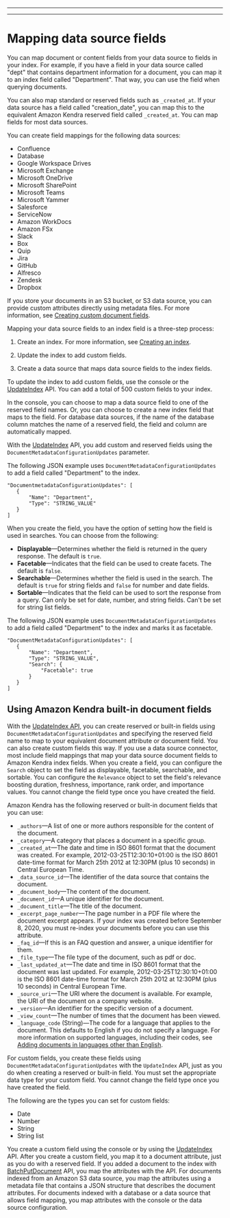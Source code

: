 --------

--------

# Mapping data source fields<a name="field-mapping"></a>

You can map document or content fields from your data source to fields in your index\. For example, if you have a field in your data source called "dept" that contains department information for a document, you can map it to an index field called "Department"\. That way, you can use the field when querying documents\. 

You can also map standard or reserved fields such as `_created_at`\. If your data source has a field called "creation\_date", you can map this to the equivalent Amazon Kendra reserved field called `_created_at`\. You can map fields for most data sources\.

You can create field mappings for the following data sources:
+ Confluence
+ Database
+ Google Workspace Drives
+ Microsoft Exchange
+ Microsoft OneDrive
+ Microsoft SharePoint
+ Microsoft Teams
+ Microsoft Yammer
+ Salesforce
+ ServiceNow
+ Amazon WorkDocs
+ Amazon FSx
+ Slack
+ Box
+ Quip
+ Jira
+ GitHub
+ Alfresco
+ Zendesk
+ Dropbox

If you store your documents in an S3 bucket, or S3 data source, you can provide custom attributes directly using metadata files\. For more information, see [Creating custom document fields](custom-attributes.md)\.

Mapping your data source fields to an index field is a three\-step process:

1. Create an index\. For more information, see [Creating an index](create-index.md)\.

1. Update the index to add custom fields\.

1. Create a data source that maps data source fields to the index fields\.

To update the index to add custom fields, use the console or the [UpdateIndex](API_UpdateIndex.md) API\. You can add a total of 500 custom fields to your index\.

In the console, you can choose to map a data source field to one of the reserved field names\. Or, you can choose to create a new index field that maps to the field\. For database data sources, if the name of the database column matches the name of a reserved field, the field and column are automatically mapped\.

With the [UpdateIndex](https://docs.aws.amazon.com/kendra/latest/dg/API_UpdateIndex.html) API, you add custom and reserved fields using the `DocumentMetadataConfigurationUpdates` parameter\.

The following JSON example uses `DocumentMetadataConfigurationUpdates` to add a field called "Department" to the index\.

```
"DocumentmetadataConfigurationUpdates": [
   {
       "Name": "Department",
       "Type": "STRING_VALUE"
   }
]
```

When you create the field, you have the option of setting how the field is used in searches\. You can choose from the following:
+ **Displayable**—Determines whether the field is returned in the query response\. The default is `true`\.
+ **Facetable**—Indicates that the field can be used to create facets\. The default is `false`\.
+ **Searchable**—Determines whether the field is used in the search\. The default is `true` for string fields and `false` for number and date fields\.
+ **Sortable**—Indicates that the field can be used to sort the response from a query\. Can only be set for date, number, and string fields\. Can't be set for string list fields\.

The following JSON example uses `DocumentMetadataConfigurationUpdates` to add a field called "Department" to the index and marks it as facetable\.

```
"DocumentMetadataConfigurationUpdates": [
   {
       "Name": "Department",
       "Type": "STRING_VALUE",
       "Search": {
           "Facetable": true
       }
   }
]
```

## Using Amazon Kendra built\-in document fields<a name="index-reserved-fields"></a>

With the [UpdateIndex API](https://docs.aws.amazon.com/kendra/latest/dg/API_UpdateIndex.html), you can create reserved or built\-in fields using `DocumentMetadataConfigurationUpdates` and specifying the reserved field name to map to your equivalent document attribute or document field\. You can also create custom fields this way\. If you use a data source connector, most include field mappings that map your data source document fields to Amazon Kendra index fields\. When you create a field, you can configure the `Search` object to set the field as displayable, facetable, searchable, and sortable\. You can configure the `Relevance` object to set the field's relevance boosting duration, freshness, importance, rank order, and importance values\. You cannot change the field type once you have created the field\.

Amazon Kendra has the following reserved or built\-in document fields that you can use:
+ `_authors`—A list of one or more authors responsible for the content of the document\.
+ `_category`—A category that places a document in a specific group\.
+ `_created_at`—The date and time in ISO 8601 format that the document was created\. For example, 2012\-03\-25T12:30:10\+01:00 is the ISO 8601 date\-time format for March 25th 2012 at 12:30PM \(plus 10 seconds\) in Central European Time\.
+ `_data_source_id`—The identifier of the data source that contains the document\.
+ `_document_body`—The content of the document\.
+ `_document_id`—A unique identifier for the document\.
+ `_document_title`—The title of the document\.
+ `_excerpt_page_number`—The page number in a PDF file where the document excerpt appears\. If your index was created before September 8, 2020, you must re\-index your documents before you can use this attribute\.
+ `_faq_id`—If this is an FAQ question and answer, a unique identifier for them\.
+ `_file_type`—The file type of the document, such as pdf or doc\.
+ `_last_updated_at`—The date and time in ISO 8601 format that the document was last updated\. For example, 2012\-03\-25T12:30:10\+01:00 is the ISO 8601 date\-time format for March 25th 2012 at 12:30PM \(plus 10 seconds\) in Central European Time\.
+ `_source_uri`—The URI where the document is available\. For example, the URI of the document on a company website\.
+ `_version`—An identifier for the specific version of a document\.
+ `_view_count`—The number of times that the document has been viewed\.
+ `_language_code` \(String\)—The code for a language that applies to the document\. This defaults to English if you do not specify a language\. For more information on supported languages, including their codes, see [Adding documents in languages other than English](https://docs.aws.amazon.com/kendra/latest/dg/in-adding-languages.html)\.

For custom fields, you create these fields using `DocumentMetadataConfigurationUpdates` with the `UpdateIndex` API, just as you do when creating a reserved or built\-in field\. You must set the appropriate data type for your custom field\. You cannot change the field type once you have created the field\.

The following are the types you can set for custom fields:
+ Date
+ Number
+ String
+ String list

You create a custom field using the console or by using the [UpdateIndex](https://docs.aws.amazon.com/kendra/latest/dg/API_UpdateIndex.html) API\. After you create a custom field, you map it to a document attribute, just as you do with a reserved field\. If you added a document to the index with [BatchPutDocument](https://docs.aws.amazon.com/kendra/latest/dg/API_BatchPutDocument.html) API, you map the attributes with the API\. For documents indexed from an Amazon S3 data source, you map the attributes using a metadata file that contains a JSON structure that describes the document attributes\. For documents indexed with a database or a data source that allows field mapping, you map attributes with the console or the data source configuration\.